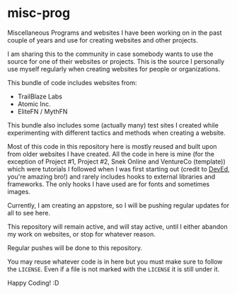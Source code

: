# misc-prog
Miscellaneous Programs and websites I have been working on in the past couple of years and use for creating websites and other projects.

I am sharing this to the community in case somebody wants to use the source for one of their websites or projects.
This is the source I personally use myself regularly when creating websites for people or organizations.

This bundle of code includes websites from:

- TrailBlaze Labs
- Atomic Inc.
- EliteFN / MythFN

This bundle also includes some (actually many) test sites I created while experimenting with different tactics and methods when creating a website.

Most of this code in this repository here is mostly reused and built upon from older websites I have created.
All the code in here is mine (for the exception of Project #1, Project #2, Snek Online and VentureCo (template)) which were tutorials I followed when I was first starting out (credit to [DevEd](https://youtube.com/DevEd), you're amazing bro!) and rarely includes hooks to external libraries and frameworks. The only hooks I have used are for fonts and sometimes images.

Currently, I am creating an appstore, so I will be pushing regular updates for all to see here.

This repository will remain active, and will stay active, until I either abandon my work on websites, or stop for whatever reason.

Regular pushes will be done to this repository.

You may reuse whatever code is in here but you must make sure to follow the `LICENSE`. 
Even if a file is not marked with the `LICENSE` it is still under it.

Happy Coding! :D
